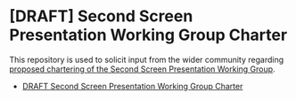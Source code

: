 [DRAFT] Second Screen Presentation Working Group Charter
=======

This repository is used to solicit input from the wider community regarding
[proposed chartering of the Second Screen Presentation Working Group](http://lists.w3.org/Archives/Public/public-webscreens/2014Apr/0011.html).

* [DRAFT Second Screen Presentation Working Group Charter](http://webscreens.github.io/wg-charter/)
